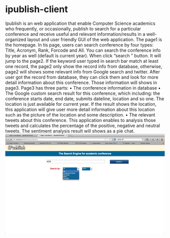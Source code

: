 ipublish-client
===============

Ipublish is an web application that enable Computer Science academics who frequently, or occasionally, publish to search for a particular conference and receive useful and relevant information/results in a well-organized layout and user friendly GUI of the web application. 
The page1 is the homepage. In tis page, users can search conference by four types: Title, Acronym, Rank, Forcode and All. You can search the conference info by year as well (default is current year). When click “search ” button. It will jump to the page2. If the keyword user typed in search bar match at least one record, the page2 only show the record info from database, otherwise, page2 will shows some relevant info from Google search and twitter. After user got the record from database, they can click them and look for more detail information about this conference. Those information will shows in page3.  Page3 has three parts:
•	The conference information in database
•	The Google custom search result for this conference, which including: the conference starts date, end date, submits dateline, location and so one. The location is just available for current year.  If the result shows the location, this application will give user more detail information about this location such as the picture of the location and some description. 
•	The relevant tweets about this conference.  This application enables to analysis those tweets and calculates the percentage of the positive, negative and neutral tweets. The sentiment analysis result will shows as a pie chat. 
![Alt text](page1.jpg "page 1: homepage")
